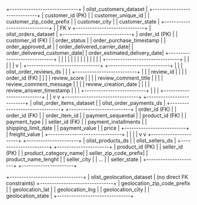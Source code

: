 +-----------------------------+
|  olist_customers_dataset    |
+-----------------------------+
| customer_id (PK)            |
| customer_unique_id          |
| customer_zip_code_prefix    |
| customer_city               |
| customer_state              |
+-----------------------------+
             |
             | FK
             v
+-----------------------------+
|   olist_orders_dataset      |
+-----------------------------+
| order_id (PK)               |
| customer_id (FK)            |
| order_status                |
| order_purchase_timestamp    |
| order_approved_at           |
| order_delivered_carrier_date|
| order_delivered_customer_date|
| order_estimated_delivery_date|
+-----------------------------+
   |       |         |
   |       |         |
   |       |         |
   |       |         |
   |       |         +-------------------------------+
   |       |                                       |
   |       |                                       v
   |       +-------------------------------+   +--------------------------+
   |                                       |   | olist_order_reviews_ds   |
   |                                       |   +--------------------------+
   |                                       |   | review_id                |
   |                                       |   | order_id (FK)            |
   |                                       |   | review_score             |
   |                                       |   | review_comment_title     |
   |                                       |   | review_comment_message   |
   |                                       |   | review_creation_date     |
   |                                       |   | review_answer_timestamp  |
   |                                       |   +--------------------------+
   |                                       |
   |                                       +--------------------------+
   |                                                                  |
   v                                                                  v
+-------------------------------+       +--------------------------+
| olist_order_items_dataset     |       | olist_order_payments_ds  |
+-------------------------------+       +--------------------------+
| order_id (FK)                 |       | order_id (FK)            |
| order_item_id                 |       | payment_sequential       |
| product_id (FK)               |       | payment_type             |
| seller_id (FK)                |       | payment_installments     |
| shipping_limit_date           |       | payment_value            |
| price                         |       +--------------------------+
| freight_value                 |
+-------------------------------+
   |              |
   |              |
   v              v
+----------------------+    +----------------------+
| olist_products_ds    |    | olist_sellers_ds     |
+----------------------+    +----------------------+
| product_id (PK)      |    | seller_id (PK)       |
| product_category_name|    | seller_zip_code_prefix|
| product_name_lenght  |    | seller_city          |
| ...                  |    | seller_state         |
+----------------------+    +----------------------+

+-------------------------------+
| olist_geolocation_dataset     |  (no direct FK constraints)
+-------------------------------+
| geolocation_zip_code_prefix   |
| geolocation_lat               |
| geolocation_lng               |
| geolocation_city              |
| geolocation_state             |
+-------------------------------+
